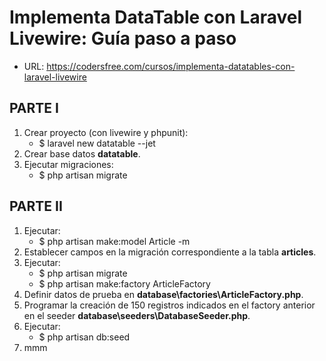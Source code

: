 # Implementa DataTable con Laravel Livewire: Guía paso a paso
+ URL: https://codersfree.com/cursos/implementa-datatables-con-laravel-livewire

## PARTE I
1. Crear proyecto (con livewire y phpunit):
    + $ laravel new datatable --jet
2. Crear base datos **datatable**.
3. Ejecutar migraciones:
    + $ php artisan migrate

## PARTE II
1. Ejecutar:
    + $ php artisan make:model Article -m
2. Establecer campos en la migración correspondiente a la tabla **articles**.
3. Ejecutar:
    + $ php artisan migrate
    + $ php artisan make:factory ArticleFactory
4. Definir datos de prueba en **database\factories\ArticleFactory.php**.
5. Programar la creación de 150 registros indicados en el factory anterior en el seeder **database\seeders\DatabaseSeeder.php**.
6. Ejecutar:
    + $ php artisan db:seed
7. mmm
